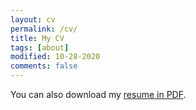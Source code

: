 ```yaml
---
layout: cv
permalink: /cv/
title: My CV
tags: [about]
modified: 10-28-2020
comments: false
---
```





You can also download my <a href="https://drive.google.com/file/d/1-VFCCegccr3VXlo29Xihi6SKOnfnoYKS/view?usp=sharing" target="_blank">resume in PDF</a>.

